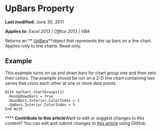 
# UpBars Property

 **Last modified:** June 30, 2011

 _**Applies to:** Excel 2013 | Office 2013 | VBA_

Returns an  ** [UpBars](635f449d-eb8b-2026-e1a7-9472f33641cc.md)**object that represents the up bars on a line chart. Applies only to line charts. Read-only.


## Example

This example turns on up and down bars for chart group one and then sets their colors. The example should be run on a 2-D line chart containing two series that cross each other at one or more data points.


```
With myChart.ChartGroups(1) 
 .HasUpDownBars = True 
 .DownBars.Interior.ColorIndex = 3 
 .UpBars.Interior.ColorIndex = 5 
End With
```


****   **Contribute to this article**Want to edit or suggest changes to this content? You can edit and submit changes to  [this article](https://github.com/jhershey00/VBA_Excel_Test/OpenXMLCon/articles/e0a27db4-276c-446d-af89-b3b9aa962412.md) using GitHub.

